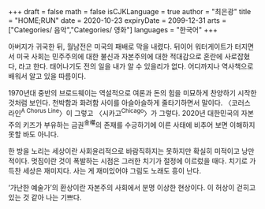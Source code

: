 +++
draft = false
math = false
isCJKLanguage = true
author = "최은광"
title = "HOME;RUN"
date = 2020-10-23
expiryDate = 2099-12-31
arts = ["Categories/ 음악","Categories/ 영화"]
languages = "한국어"
+++

아버지가 귀국한 뒤, 월남전은 미국의 패배로 막을 내렸다. 뒤이어 워터게이트가 터지면서 미국 사회는 민주주의에 대한 불신과 자본주의에 대한 적대감으로 혼란에 사로잡혔다, 라고 한다. 태어나기도 전의 일을 내가 알 수 있을리가 없다. 어디까지나 역사책으로 배워서 알고 있을 따름이다.

1970년대 중반의 브로드웨이는 역설적으로 여론과 돈의 힘을 미묘하게 찬양하기 시작한 것처럼 보인다. 천박함과 화려함 사이를 아슬아슬하게 줄타기하면서 말이다. 〈코러스 라인<sup>A Chorus Line</sup>〉이 그렇고 〈시카고<sup>Chicago</sup>〉가 그렇다. 2020년 대한민국의 자본주의 키즈가 부유하는 금권<sup>金權</sup>의 존재를 수긍하기에 이른 사태에 비추어 보면 이해하지 못할 바도 아니다.

한 방을 노리는 세상이란 사회윤리적으로 바람직하지는 못하지만 확실히 미적이고 낭만적이다. 멋짐이란 것이 폭발하는 시점은 그러한 치기가 절정에 이르렀을 때다. 치기로 가득찬 세상은 재미지다. 사는 게 재미있어야 그림도 노래도 흥이 난다.

‘가난한 예술가’의 환상이란 자본주의 사회에서 분명 이상한 현상이다. 이 허상이 걷히고 있는 것 같아 나는 기쁘다.